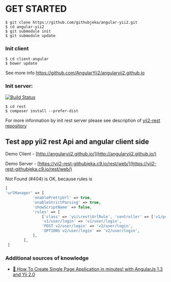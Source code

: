 # GET STARTED

```
$ git clone https://github.com/githubjeka/angular-yii2.git
$ cd angular-yii2
$ git submodule init
$ git submodule update
```

### Init client ###
```
$ cd client-angular
$ bower update
```

See more info https://github.com/AngularYii2/angularyii2.github.io

### Init server: ###

[![Build Status](https://travis-ci.org/githubjeka/yii2-rest.svg)](https://travis-ci.org/githubjeka/yii2-rest)

```
$ cd rest
$ composer install --prefer-dist
```

For more information by init rest server please see description of [yii2-rest repository](https://github.com/githubjeka/yii2-rest)

## Test app yii2 rest Api and angular client side

Demo Client - [http://angularyii2.github.io/](http://angularyii2.github.io/)

Demo Server - [https://yii2-rest-githubjeka.c9.io/rest/web/](https://yii2-rest-githubjeka.c9.io/rest/web/)

Not Found (#404) is OK, because rules is
```php
[
'urlManager' => [
            'enablePrettyUrl' => true,
            'enableStrictParsing' => true,
            'showScriptName' => false,
            'rules' => [
                ['class' => 'yii\rest\UrlRule', 'controller' => ['v1/post', 'v1/comment', 'v2/post']],
                'v1/user/login' => 'v1/user/login',
                'POST v2/user/login' => 'v2/user/login',
                'OPTIONS v2/user/login' => 'v2/user/login',
            ],
        ],
 ]
 ```
 
### Additional sources of knowledge

- [:link: How To Create Single Page Application in minutes! with AngularJs 1.3 and Yii 2.0 ](https://github.com/hscstudio/angular1-yii2) 
